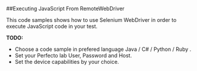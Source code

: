##Executing JavaScript From RemoteWebDriver

This code samples shows how to use Selenium WebDriver in order to execute JavaScript code in your test.

**TODO:**
- Choose a code sample in prefered language Java / C# / Python / Ruby .
- Set your Perfecto lab User, Password and Host.
- Set the device capabilities by your choice.
